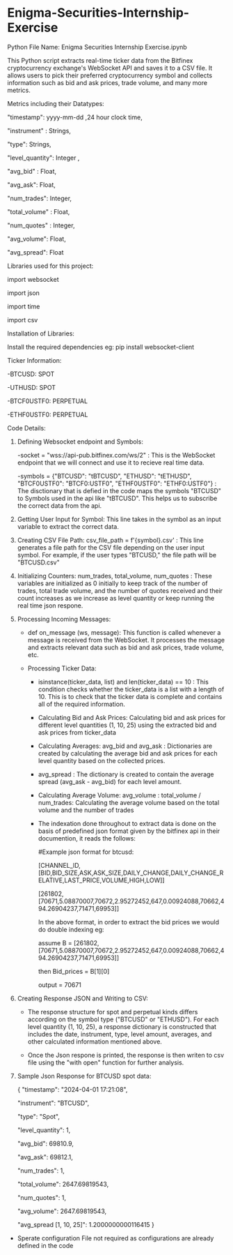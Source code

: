 
# Enigma-Securities-Internship-Exercise

Python File Name: Enigma Securities Internship Exercise.ipynb

This Python script extracts real-time ticker data from the Bitfinex cryptocurrency exchange's WebSocket API and saves it to a CSV file. It allows users to pick their preferred cryptocurrency symbol and collects information such as bid and ask prices, trade volume, and many more metrics.

 Metrics including their Datatypes:
 
"timestamp": yyyy-mm-dd ,24 hour clock time,

"instrument" : Strings,

 "type": Strings,
 
"level_quantity": Integer ,

"avg_bid" : Float,

"avg_ask": Float,

"num_trades": Integer,

"total_volume" : Float,

"num_quotes" : Integer,

"avg_volume": Float,

"avg_spread": Float




Libraries used for this project:

import websocket

import json

import time

import csv


Installation of Libraries:

Install the required dependencies 
eg: pip install websocket-client


Ticker Information:

-BTCUSD: SPOT

-UTHUSD: SPOT

-BTCF0USTF0: PERPETUAL

-ETHF0USTF0: PERPETUAL


Code Details: 
1) Defining Websocket endpoint and Symbols:
   
   -socket = "wss://api-pub.bitfinex.com/ws/2"  : This is the WebSocket endpoint that we will connect and use it to recieve real time data.
   
   -symbols = {"BTCUSD": "tBTCUSD", "ETHUSD": "tETHUSD", "BTCF0USTF0": "BTCF0:USTF0", "ETHF0USTF0": "ETHF0:USTF0"} : The disctionary that is defied in the code maps the symbols "BTCUSD" to Symbols used in the api 
   like "tBTCUSD". This helps us to subscribe the correct data from the api.
   
2) Getting User Input for Symbol: This line takes in the symbol as an input variable to extract the correct data.
  
3)  Creating CSV File Path:
    csv_file_path = f'{symbol}.csv' : This line generates a file path for the CSV file depending on the user input symbol. For example, if the user types "BTCUSD," the file path will be "BTCUSD.csv"
    
4) Initializing Counters:
   num_trades, total_volume, num_quotes : These variables are initialized as 0 initially to keep track of the number of trades, total trade volume, and the number of quotes received and their count increases as      we increase as level quantity or keep running the real time json respone.
   
5) Processing Incoming Messages:
   - def on_message (ws, message): This function is called whenever a message is received from the WebSocket. It processes the message and extracts relevant data such as bid and ask prices, trade volume, etc.

   - Processing Ticker Data:

      - isinstance(ticker_data, list) and len(ticker_data) == 10 : This condition checks whether the ticker_data is a list with a length of 10. This is to check that the ticker data is complete and contains all           of the required information.

      - Calculating Bid and Ask Prices: Calculating bid and ask prices for different level quantities (1, 10, 25) using the extracted bid and ask prices from ticker_data

      - Calculating Averages: avg_bid and avg_ask : Dictionaries are created by calculating the average bid and ask prices for each level quantity based on the collected prices.

      - avg_spread  : The dictionary is created to contain the average spread (avg_ask - avg_bid) for each level amount.

      - Calculating Average Volume: avg_volume : total_volume / num_trades: Calculating the average volume based on the total volume and the number of trades

      - The indexation done throughout to extract data is done on the basis of predefined json format given by the bitfinex api in their documention, it reads the follows:
      
         #Example json format for btcusd:
         
         [CHANNEL_ID,[BID,BID_SIZE,ASK,ASK_SIZE,DAILY_CHANGE,DAILY_CHANGE_RELATIVE,LAST_PRICE,VOLUME,HIGH,LOW]]
         
         [261802,[70671,5.08870007,70672,2.95272452,647,0.00924088,70662,494.26904237,71471,69953]]
         
         In the above format, in order to extract the bid prices we would do double indexing eg:
         
         assume B = [261802,[70671,5.08870007,70672,2.95272452,647,0.00924088,70662,494.26904237,71471,69953]]
         
         then Bid_prices = B[1][0]
         
         output = 70671
         
 6) Creating Response JSON and Writing to CSV:
     
    - The response structure for spot and perpetual kinds differs according on the symbol type ("BTCUSD" or "ETHUSD"). For each level quantity (1, 10, 25), a response dictionary is constructed that includes the date, instrument, type, level amount, averages, and other calculated information mentioned above.
   
    - Once the Json respone is printed, the response is then writen to csv file using the "with open" function for further analysis.
     
 7) Sample Json Response for BTCUSD spot data:
    
      {
    "timestamp": "2024-04-01 17:21:08",
    
    "instrument": "BTCUSD",
    
    "type": "Spot",
    
    "level_quantity": 1,
    
    "avg_bid": 69810.9,
    
    "avg_ask": 69812.1,
    
    "num_trades": 1,
    
    "total_volume": 2647.69819543,
    
    "num_quotes": 1,
    
    "avg_volume": 2647.69819543,
    
    "avg_spread [1, 10, 25]": 1.2000000000116415
}

 
 
 - Sperate configuration File not required as configurations are already defined in the code
